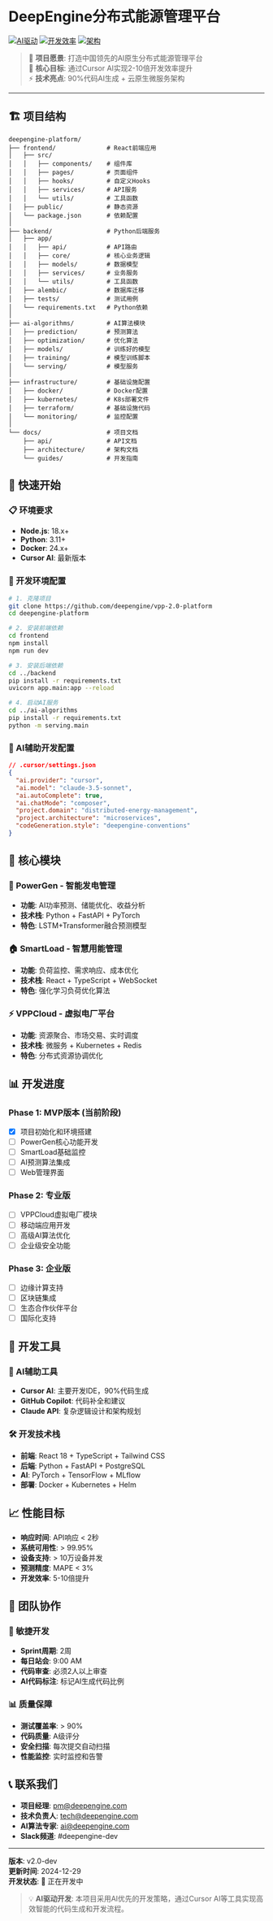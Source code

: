 # DeepEngine分布式能源管理平台

[![AI驱动](https://img.shields.io/badge/AI_Powered-90%25-blue.svg)](#)
[![开发效率](https://img.shields.io/badge/Dev_Speed-5~10x-green.svg)](#)
[![架构](https://img.shields.io/badge/Architecture-Cloud_Native-orange.svg)](#)

> 🌟 **项目愿景**: 打造中国领先的AI原生分布式能源管理平台  
> 🎯 **核心目标**: 通过Cursor AI实现2-10倍开发效率提升  
> ⚡ **技术亮点**: 90%代码AI生成 + 云原生微服务架构

---

## 🏗️ 项目结构

```
deepengine-platform/
├── frontend/              # React前端应用
│   ├── src/
│   │   ├── components/    # 组件库
│   │   ├── pages/         # 页面组件
│   │   ├── hooks/         # 自定义Hooks
│   │   ├── services/      # API服务
│   │   └── utils/         # 工具函数
│   ├── public/            # 静态资源
│   └── package.json       # 依赖配置
│
├── backend/               # Python后端服务
│   ├── app/
│   │   ├── api/           # API路由
│   │   ├── core/          # 核心业务逻辑
│   │   ├── models/        # 数据模型
│   │   ├── services/      # 业务服务
│   │   └── utils/         # 工具函数
│   ├── alembic/           # 数据库迁移
│   ├── tests/             # 测试用例
│   └── requirements.txt   # Python依赖
│
├── ai-algorithms/         # AI算法模块
│   ├── prediction/        # 预测算法
│   ├── optimization/      # 优化算法
│   ├── models/            # 训练好的模型
│   ├── training/          # 模型训练脚本
│   └── serving/           # 模型服务
│
├── infrastructure/        # 基础设施配置
│   ├── docker/            # Docker配置
│   ├── kubernetes/        # K8s部署文件
│   ├── terraform/         # 基础设施代码
│   └── monitoring/        # 监控配置
│
└── docs/                  # 项目文档
    ├── api/               # API文档
    ├── architecture/      # 架构文档
    └── guides/            # 开发指南
```

## 🚀 快速开始

### 📋 环境要求

- **Node.js**: 18.x+
- **Python**: 3.11+
- **Docker**: 24.x+
- **Cursor AI**: 最新版本

### 🔧 开发环境配置

```bash
# 1. 克隆项目
git clone https://github.com/deepengine/vpp-2.0-platform
cd deepengine-platform

# 2. 安装前端依赖
cd frontend
npm install
npm run dev

# 3. 安装后端依赖
cd ../backend
pip install -r requirements.txt
uvicorn app.main:app --reload

# 4. 启动AI服务
cd ../ai-algorithms
pip install -r requirements.txt
python -m serving.main
```

### 🤖 AI辅助开发配置

```json
// .cursor/settings.json
{
  "ai.provider": "cursor",
  "ai.model": "claude-3.5-sonnet",
  "ai.autoComplete": true,
  "ai.chatMode": "composer",
  "project.domain": "distributed-energy-management",
  "project.architecture": "microservices",
  "codeGeneration.style": "deepengine-conventions"
}
```

## 🎯 核心模块

### 🔋 PowerGen - 智能发电管理
- **功能**: AI功率预测、储能优化、收益分析
- **技术栈**: Python + FastAPI + PyTorch
- **特色**: LSTM+Transformer融合预测模型

### 🏠 SmartLoad - 智慧用能管理  
- **功能**: 负荷监控、需求响应、成本优化
- **技术栈**: React + TypeScript + WebSocket
- **特色**: 强化学习负荷优化算法

### ⚡ VPPCloud - 虚拟电厂平台
- **功能**: 资源聚合、市场交易、实时调度
- **技术栈**: 微服务 + Kubernetes + Redis
- **特色**: 分布式资源协调优化

## 📊 开发进度

### Phase 1: MVP版本 (当前阶段)
- [x] 项目初始化和环境搭建
- [ ] PowerGen核心功能开发
- [ ] SmartLoad基础监控
- [ ] AI预测算法集成
- [ ] Web管理界面

### Phase 2: 专业版
- [ ] VPPCloud虚拟电厂模块
- [ ] 移动端应用开发
- [ ] 高级AI算法优化
- [ ] 企业级安全功能

### Phase 3: 企业版
- [ ] 边缘计算支持
- [ ] 区块链集成
- [ ] 生态合作伙伴平台
- [ ] 国际化支持

## 🔧 开发工具

### 🤖 AI辅助工具
- **Cursor AI**: 主要开发IDE，90%代码生成
- **GitHub Copilot**: 代码补全和建议
- **Claude API**: 复杂逻辑设计和架构规划

### 🛠️ 开发技术栈
- **前端**: React 18 + TypeScript + Tailwind CSS
- **后端**: Python + FastAPI + PostgreSQL
- **AI**: PyTorch + TensorFlow + MLflow
- **部署**: Docker + Kubernetes + Helm

## 📈 性能目标

- **响应时间**: API响应 < 2秒
- **系统可用性**: > 99.95%
- **设备支持**: > 10万设备并发
- **预测精度**: MAPE < 3%
- **开发效率**: 5-10倍提升

## 👥 团队协作

### 🎯 敏捷开发
- **Sprint周期**: 2周
- **每日站会**: 9:00 AM
- **代码审查**: 必须2人以上审查
- **AI代码标注**: 标记AI生成代码比例

### 📊 质量保障
- **测试覆盖率**: > 90%
- **代码质量**: A级评分
- **安全扫描**: 每次提交自动扫描
- **性能监控**: 实时监控和告警

## 📞 联系我们

- **项目经理**: pm@deepengine.com
- **技术负责人**: tech@deepengine.com  
- **AI算法专家**: ai@deepengine.com
- **Slack频道**: #deepengine-dev

---

**版本**: v2.0-dev  
**更新时间**: 2024-12-29  
**开发状态**: 🚀 正在开发中

> 💡 **AI驱动开发**: 本项目采用AI优先的开发策略，通过Cursor AI等工具实现高效智能的代码生成和开发流程。 
